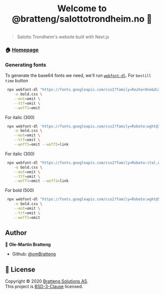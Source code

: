 <h1 align="center">Welcome to @bratteng/salottotrondheim.no 👋</h1>
<p align="center">
  <a aria-label="License" href="LICENSE">
    <img alt="" src="https://img.shields.io/badge/License-BSD%203%20Clause-green?style=for-the-badge&labelColor=000" />
  </a>
</p>

> Salotto Trondheim's website built with Next.js

### 🏠 [Homepage](https://salottotrondheim.no)

### Generating fonts
To generate the base64 fonts we need, we'll run [`webfont-dl`](https://github.com/mmastrac/webfont-dl).
For `bestill time` button
```sh
 npx webfont-dl "https://fonts.googleapis.com/css2?family=Rozha+One&display=swap&text=bestil%20m" \
	-o bold.css \
	--eot=omit \
	--ttf=omit \
	--woff1=omit
```

For italic (300)
```sh
 npx webfont-dl 'https://fonts.googleapis.com/css2?family=Roboto:wght@300&display=swap&text=Salotpersn%C2%ADvk%C3%A6igH%20y%3FPfmjd%2Cu-.b%C3%A5Fh%C2%AB%C2%BBNG%C3%B8(c)%C2%A0IAV%3BzD%C3%A9KO%40T26701%2B435%3A89%C3%98L%E2%88%92%7CMCBY%E2%80%94%C2%A9%E2%86%91%0A%E2%86%93%5B%5D!E%2Fx' \
	-o bold.css \
	--eot=omit \
	--ttf=omit \
	--woff1=omit --woff2=link
```

For italic (300)
```sh
 npx webfont-dl "https://fonts.googleapis.com/css2?family=Roboto:ital,wght@1,300&display=swap&text=kortmediulang1%2F2%20hxsjvpby%2B%5B%C3%A5%5Df" \
	-o bold.css \
	--eot=omit \
	--ttf=omit \
	--woff1=omit --woff2=link
```

For bold (500)
```sh
 npx webfont-dl "https://fonts.googleapis.com/css2?family=Roboto:wght@500&display=swap&text=hos%20finerdupkt%3ASlv%C3%A5KLPmONTAF%C3%98Gac%40.%C2%AD%C3%A6gHy%3FIj()b72" \
	-o bold.css \
	--eot=omit \
	--ttf=omit \
	--woff1=omit
```

## Author

👤 **Ole-Martin Bratteng**

* Github: [@omBratteng](https://github.com/omBratteng)

## 📝 License

Copyright © 2020 [Bratteng Solutions AS](https://github.com/bratteng).<br />
This project is [BSD-3-Clause](LCIENS) licensed.
